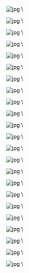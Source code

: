![jpg](./Slide1.JPG) \  

![jpg](./Slide2.JPG) \  

![jpg](./Slide3.JPG) \  

![jpg](./Slide4.JPG) \  

![jpg](./Slide5.JPG) \  

![jpg](./Slide6.JPG) \  

![jpg](./Slide7.JPG) \  

![jpg](./Slide8.JPG) \  

![jpg](./Slide9.JPG) \  

![jpg](./Slide10.JPG) \  

![jpg](./Slide11.JPG) \  

![jpg](./Slide12.JPG) \  

![jpg](./Slide13.JPG) \  

![jpg](./Slide14.JPG) \  

![jpg](./Slide15.JPG) \  

![jpg](./Slide16.JPG) \  

![jpg](./Slide17.JPG) \  

![jpg](./Slide18.JPG) \  

![jpg](./Slide19.JPG) \  

![jpg](./Slide20.JPG) \  

![jpg](./Slide21.JPG) \  

![jpg](./Slide22.JPG) \  

![jpg](./Slide23.JPG) \  

